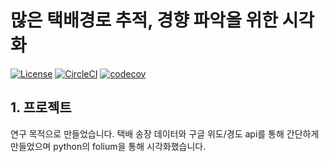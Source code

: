 # 많은 택배경로 추적, 경향 파악을 위한 시각화
[![License](https://img.shields.io/badge/Licence-MIT-blue.svg)](https://github.com/byunjuneseok/pLogisticTrackingProject/blob/master/LICENSE) 
[![CircleCI](https://circleci.com/gh/byunjuneseok/LogisticTrackingProject.svg?style=svg)](https://circleci.com/gh/byunjuneseok/LogisticTrackingProject)
[![codecov](https://codecov.io/gh/byunjuneseok/LogisticTrackingProject/branch/master/graph/badge.svg)](https://codecov.io/gh/byunjuneseok/LogisticTrackingProject)

## 1. 프로젝트
연구 목적으로 만들었습니다. 택배 송장 데이터와 구글 위도/경도 api를 통해 간단하게 만들었으며 python의 folium을 통해 시각화했습니다.
